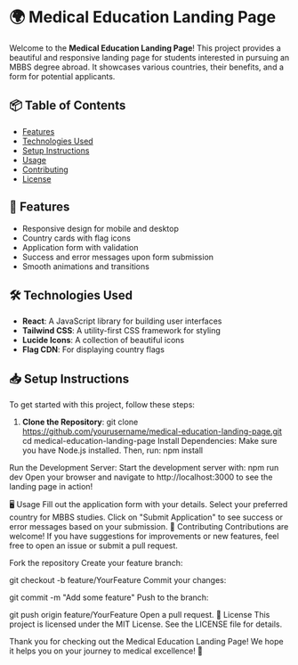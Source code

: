 # 🌍 Medical Education Landing Page

Welcome to the **Medical Education Landing Page**! This project provides a beautiful and responsive landing page for students interested in pursuing an MBBS degree abroad. It showcases various countries, their benefits, and a form for potential applicants.

## 📦 Table of Contents

- [Features](#features)
- [Technologies Used](#technologies-used)
- [Setup Instructions](#setup-instructions)
- [Usage](#usage)
- [Contributing](#contributing)
- [License](#license)

## 🚀 Features

- Responsive design for mobile and desktop
- Country cards with flag icons
- Application form with validation
- Success and error messages upon form submission
- Smooth animations and transitions

## 🛠️ Technologies Used

- **React**: A JavaScript library for building user interfaces
- **Tailwind CSS**: A utility-first CSS framework for styling
- **Lucide Icons**: A collection of beautiful icons
- **Flag CDN**: For displaying country flags

## 📥 Setup Instructions

To get started with this project, follow these steps:

1. **Clone the Repository**:
   git clone https://github.com/yourusername/medical-education-landing-page.git
   cd medical-education-landing-page
   Install Dependencies: Make sure you have Node.js installed. Then, run:
   npm install

Run the Development Server: Start the development server with:
npm run dev
Open your browser and navigate to http://localhost:3000 to see the landing page in action!

🖥️ Usage
Fill out the application form with your details.
Select your preferred country for MBBS studies.
Click on "Submit Application" to see success or error messages based on your submission.
🤝 Contributing
Contributions are welcome! If you have suggestions for improvements or new features, feel free to open an issue or submit a pull request.

Fork the repository
Create your feature branch:

git checkout -b feature/YourFeature
Commit your changes:

git commit -m "Add some feature"
Push to the branch:

git push origin feature/YourFeature
Open a pull request.
📄 License
This project is licensed under the MIT License. See the LICENSE file for details.

Thank you for checking out the Medical Education Landing Page! We hope it helps you on your journey to medical excellence! 🌟
